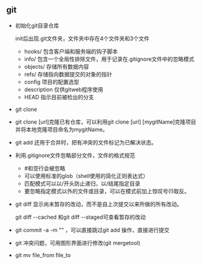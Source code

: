 ## git

+ 初始化git目录仓库

  init后出现.git文件夹，文件夹中存在4个文件夹和3个文件

  - hooks/ 包含客户端和服务端的钩子脚本
  - info/ 包含一个全局性排除文件，用于记录在.gitignore文件中的忽略模式
  - objects/ 存储所有数据内容
  - refs/ 存储指向数据提交的对象的指针
  - config 项目的配置选型
  - description 仅供gitweb程序使用
  - HEAD 指示目前被检出的分支

+ git clone
  
- git clone [url]克隆已有仓库，可以利用git clone [url] [mygitName]克隆项目并将本地克隆项目命名为mygitName。
  
+ git add 还用于合并时，把有冲突的文件标记为已解决状态。

+ 利用.gitignore文件忽略部分文件，文件的格式规范
  - #和空行会被忽略
  - 可以使用标准的glob（shell使用的简化正则表达式）
  - 匹配模式可以以/开头防止递归，以/结尾指定目录
  - 要忽略指定模式以外的文件或目录，可以在模式前加上惊叹号(!)取反。

+ git diff 显示尚未暂存的改动，而不是自上次提交以来所做的所有改动。

	git diff --cached 和git diff --staged可查看暂存的改动

+ git commit -a -m "" ，可以直接跳过git add 操作，直接进行提交

+ git 冲突问题，可用图形界面进行修改(git mergetool)

+ git mv file_from file_to
